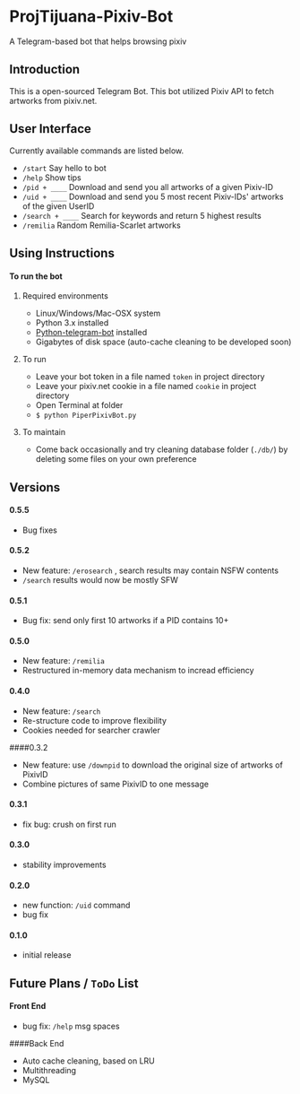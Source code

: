 # ProjTijuana-Pixiv-Bot
A Telegram-based bot that helps browsing pixiv

## Introduction

This is a open-sourced Telegram Bot. This bot utilized Pixiv API to fetch artworks from pixiv.net.

## User Interface

Currently available commands are listed below.

- `/start`  Say hello to bot
- `/help`  Show tips
- `/pid + ____` Download and send you all artworks of a given Pixiv-ID
- `/uid + ____` Download and send you 5 most recent Pixiv-IDs' artworks of the given UserID
- `/search + ____` Search for keywords and return 5 highest results
- `/remilia` Random Remilia-Scarlet artworks 

## Using Instructions

#### To run the bot

1. Required environments
   - Linux/Windows/Mac-OSX system
   - Python 3.x installed
   - [Python-telegram-bot](https://github.com/python-telegram-bot/python-telegram-bot#installing) installed
   - Gigabytes of disk space (auto-cache cleaning to be developed soon)
   
2. To run
  
   - Leave your bot token in a file named `token` in project directory
   - Leave your pixiv.net cookie in a file named `cookie` in project directory
   - Open Terminal at folder
   - `$ python PiperPixivBot.py`
   
3. To maintain

   - Come back occasionally and try cleaning database folder (`./db/`) by deleting some files on your own preference

## Versions

#### 0.5.5

- Bug fixes

#### 0.5.2

- New feature: `/erosearch` , search results may contain NSFW contents
- `/search` results would now be mostly SFW 

#### 0.5.1

- Bug fix: send only first 10 artworks if a PID contains 10+

#### 0.5.0

- New feature: `/remilia`
- Restructured in-memory data mechanism to incread efficiency 

#### 0.4.0

- New feature: `/search`
- Re-structure code to improve flexibility
- Cookies needed for searcher crawler

####0.3.2

- New feature: use `/downpid` to download the original size of artworks of PixivID
- Combine pictures of same PixivID to one message

#### 0.3.1

- fix bug: crush on first run

#### 0.3.0

- stability improvements 

#### 0.2.0

- new function: `/uid` command
- bug fix

#### 0.1.0

- initial release

## Future Plans / `ToDo` List

#### Front End

- bug fix: `/help` msg spaces

####Back End

- Auto cache cleaning, based on LRU
- Multithreading
- MySQL

